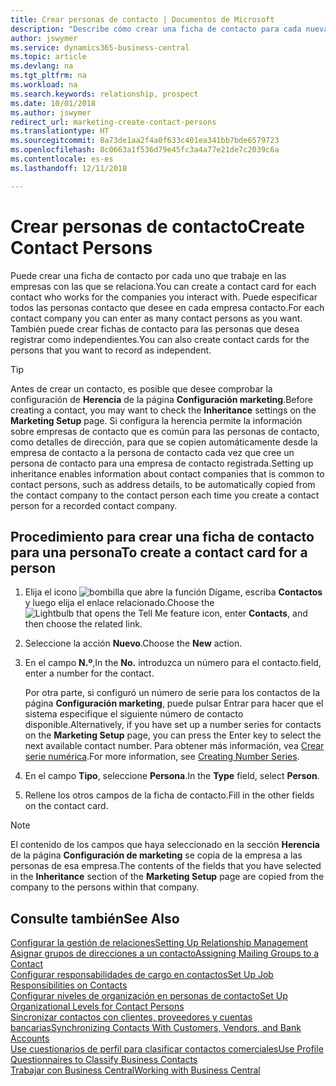 ```yaml
---
title: Crear personas de contacto | Documentos de Microsoft
description: "Describe cómo crear una ficha de contacto para cada nueva persona o cliente potencial con el que interactúe o tenga una relación de negocio."
author: jswymer
ms.service: dynamics365-business-central
ms.topic: article
ms.devlang: na
ms.tgt_pltfrm: na
ms.workload: na
ms.search.keywords: relationship, prospect
ms.date: 10/01/2018
ms.author: jswymer
redirect_url: marketing-create-contact-persons
ms.translationtype: HT
ms.sourcegitcommit: 8a73de1aa2f4a0f633c401ea341bb7bde6579723
ms.openlocfilehash: 8c0663a1f536d79e45fc3a4a77e21de7c2039c6a
ms.contentlocale: es-es
ms.lasthandoff: 12/11/2018

---
```

# <a name="create-contact-persons"></a><span data-ttu-id="23f66-103">Crear personas de contacto</span><span class="sxs-lookup"><span data-stu-id="23f66-103">Create Contact Persons</span></span>
<span data-ttu-id="23f66-104">Puede crear una ficha de contacto por cada uno que trabaje en las empresas con las que se relaciona.</span><span class="sxs-lookup"><span data-stu-id="23f66-104">You can create a contact card for each contact who works for the companies you interact with.</span></span> <span data-ttu-id="23f66-105">Puede especificar todos las personas contacto que desee en cada empresa contacto.</span><span class="sxs-lookup"><span data-stu-id="23f66-105">For each contact company you can enter as many contact persons as you want.</span></span> <span data-ttu-id="23f66-106">También puede crear fichas de contacto para las personas que desea registrar como independientes.</span><span class="sxs-lookup"><span data-stu-id="23f66-106">You can also create contact cards for the persons that you want to record as independent.</span></span>

> [!TIP]  
>   <span data-ttu-id="23f66-107">Antes de crear un contacto, es posible que desee comprobar la configuración de **Herencia** de la página **Configuración marketing**.</span><span class="sxs-lookup"><span data-stu-id="23f66-107">Before creating a contact, you may want to check the **Inheritance** settings on the **Marketing Setup** page.</span></span> <span data-ttu-id="23f66-108">Si configura la herencia permite la información sobre empresas de contacto que es común para las personas de contacto, como detalles de dirección, para que se copien automáticamente desde la empresa de contacto a la persona de contacto cada vez que cree un persona de contacto para una empresa de contacto registrada.</span><span class="sxs-lookup"><span data-stu-id="23f66-108">Setting up inheritance enables information about contact companies that is common to contact persons, such as address details, to be automatically copied from the contact company to the contact person each time you create a contact person for a recorded contact company.</span></span>

## <a name="to-create-a-contact-card-for-a-person"></a><span data-ttu-id="23f66-109">Procedimiento para crear una ficha de contacto para una persona</span><span class="sxs-lookup"><span data-stu-id="23f66-109">To create a contact card for a person</span></span>
1. <span data-ttu-id="23f66-110">Elija el icono ![bombilla que abre la función Dígame](media/ui-search/search_small.png "Dígame que desea hacer"), escriba **Contactos** y luego elija el enlace relacionado.</span><span class="sxs-lookup"><span data-stu-id="23f66-110">Choose the ![Lightbulb that opens the Tell Me feature](media/ui-search/search_small.png "Tell me what you want to do") icon, enter **Contacts**, and then choose the related link.</span></span>
2. <span data-ttu-id="23f66-111">Seleccione la acción **Nuevo**.</span><span class="sxs-lookup"><span data-stu-id="23f66-111">Choose the **New** action.</span></span>
3. <span data-ttu-id="23f66-112">En el campo **N.º**,</span><span class="sxs-lookup"><span data-stu-id="23f66-112">In the **No.**</span></span> <span data-ttu-id="23f66-113">introduzca un número para el contacto.</span><span class="sxs-lookup"><span data-stu-id="23f66-113">field, enter a number for the contact.</span></span>

    <span data-ttu-id="23f66-114">Por otra parte, si configuró un número de serie para los contactos de la página **Configuración marketing**, puede pulsar Entrar para hacer que el sistema especifique el siguiente número de contacto disponible.</span><span class="sxs-lookup"><span data-stu-id="23f66-114">Alternatively, if you have set up a number series for contacts on the **Marketing Setup** page, you can press the Enter key to select the next available contact number.</span></span> <span data-ttu-id="23f66-115">Para obtener más información, vea [Crear serie numérica](ui-create-number-series.md).</span><span class="sxs-lookup"><span data-stu-id="23f66-115">For more information, see [Creating Number Series](ui-create-number-series.md).</span></span>
4. <span data-ttu-id="23f66-116">En el campo **Tipo**, seleccione **Persona**.</span><span class="sxs-lookup"><span data-stu-id="23f66-116">In the **Type** field, select **Person**.</span></span>
5. <span data-ttu-id="23f66-117">Rellene los otros campos de la ficha de contacto.</span><span class="sxs-lookup"><span data-stu-id="23f66-117">Fill in the other fields on the contact card.</span></span>

> [!NOTE]  
>   <span data-ttu-id="23f66-118">El contenido de los campos que haya seleccionado en la sección **Herencia** de la página **Configuración de marketing** se copia de la empresa a las personas de esa empresa.</span><span class="sxs-lookup"><span data-stu-id="23f66-118">The contents of the fields that you have selected in the **Inheritance** section of the **Marketing Setup** page are copied from the company to the persons within that company.</span></span>

## <a name="see-also"></a><span data-ttu-id="23f66-119">Consulte también</span><span class="sxs-lookup"><span data-stu-id="23f66-119">See Also</span></span>
[<span data-ttu-id="23f66-120">Configurar la gestión de relaciones</span><span class="sxs-lookup"><span data-stu-id="23f66-120">Setting Up Relationship Management</span></span>](marketing-setup-marketing.md)  
[<span data-ttu-id="23f66-121">Asignar grupos de direcciones a un contacto</span><span class="sxs-lookup"><span data-stu-id="23f66-121">Assigning Mailing Groups to a Contact</span></span>](marketing-mailing-groups.md#AssignMailGroupContact)  
[<span data-ttu-id="23f66-122">Configurar responsabilidades de cargo en contactos</span><span class="sxs-lookup"><span data-stu-id="23f66-122">Set Up Job Responsibilities on Contacts</span></span>](marketing-job-responsibilities.md)  
[<span data-ttu-id="23f66-123">Configurar niveles de organización en personas de contacto</span><span class="sxs-lookup"><span data-stu-id="23f66-123">Set Up Organizational Levels for Contact Persons</span></span>](marketing-organizational-levels.md)  
[<span data-ttu-id="23f66-124">Sincronizar contactos con clientes, proveedores y cuentas bancarias</span><span class="sxs-lookup"><span data-stu-id="23f66-124">Synchronizing Contacts With Customers, Vendors, and Bank Accounts</span></span>](marketing-synchronize-contacts-customers-vendors-bank-accounts.md)  
[<span data-ttu-id="23f66-125">Use cuestionarios de perfil para clasificar contactos comerciales</span><span class="sxs-lookup"><span data-stu-id="23f66-125">Use Profile Questionnaires to Classify Business Contacts</span></span>](marketing-create-contact-profile-questionnaire.md)  
[<span data-ttu-id="23f66-126">Trabajar con Business Central</span><span class="sxs-lookup"><span data-stu-id="23f66-126">Working with Business Central</span></span>](ui-work-product.md)  

